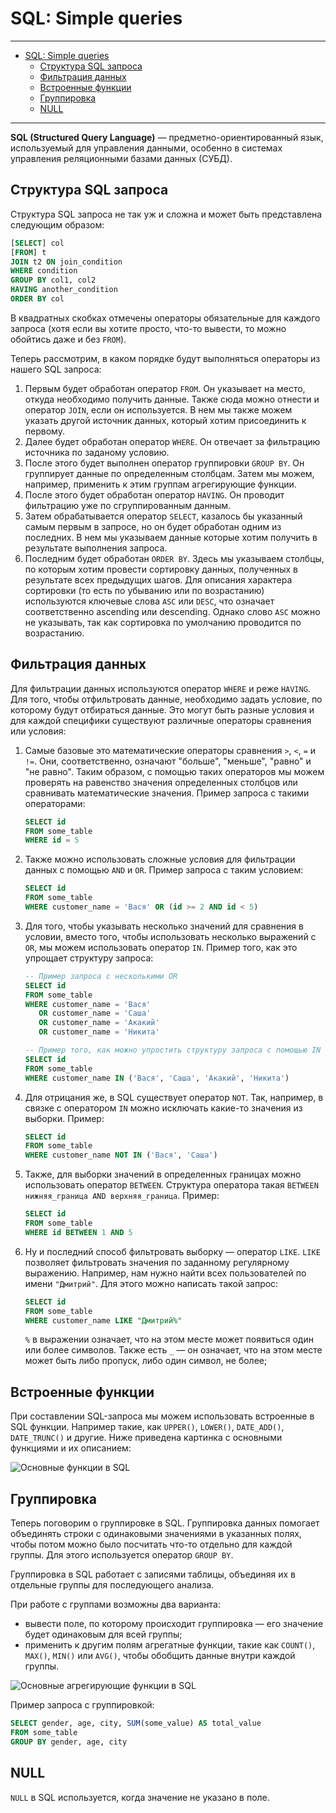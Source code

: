  # SQL: Simple queries

---

- [SQL: Simple queries](#sql-simple-queries)
  - [Структура SQL запроса](#структура-sql-запроса)
  - [Фильтрация данных](#фильтрация-данных)
  - [Встроенные функции](#встроенные-функции)
  - [Группировка](#группировка)
  - [NULL](#null)


---

**SQL (Structured Query Language)** &mdash; предметно-ориентированный язык, используемый для управления данными, особенно в системах управления реляционными базами данных (СУБД).

## Структура SQL запроса


Структура SQL запроса не так уж и сложна и может быть представлена следующим образом:

```sql
[SELECT] col
[FROM] t
JOIN t2 ON join_condition
WHERE condition
GROUP BY col1, col2
HAVING another_condition
ORDER BY col
```

В квадратных скобках отмечены операторы обязательные для каждого запроса (хотя если вы хотите просто, что-то вывести, то можно обойтись даже и без `FROM`).

Теперь рассмотрим, в каком порядке будут выполняться операторы из нашего SQL запроса:
1. Первым будет обработан оператор `FROM`. Он указывает на место, откуда необходимо получить данные. Также сюда можно отнести и оператор `JOIN`, если он используется. В нем мы также можем указать другой источник данных, который хотим присоединить к первому.
2. Далее будет обработан оператор `WHERE`. Он отвечает за фильтрацию источника по заданому условию.
3. После этого будет выполнен оператор группировки `GROUP BY`. Он группирует данные по определенным столбцам. Затем мы можем, например, применить к этим группам агрегирующие функции.
4. После этого будет обработан оператор `HAVING`. Он проводит фильтрацию уже по сгруппированным данным.
5. Затем обрабатывается оператор `SELECT`, казалось бы указанный самым первым в запросе, но он будет обработан одним из последних. В нем мы указываем данные которые хотим получить в результате выполнения запроса.
6. Последним будет обработан `ORDER BY`. Здесь мы указываем столбцы, по которым хотим провести сортировку данных, полученных в результате всех предыдущих шагов. Для описания характера сортировки (то есть по убыванию или по возрастанию) используются ключевые слова `ASC` или `DESC`, что означает соответственно ascending или descending. Однако слово `ASC` можно не указывать, так как сортировка по умолчанию проводится по возрастанию.

## Фильтрация данных

Для фильтрации данных используются оператор `WHERE` и реже `HAVING`. Для того, чтобы отфильтровать данные, необходимо задать условие, по которому будут отбираться данные. Это могут быть разные условия и для каждой специфики существуют различные операторы сравнения или условия:
1. Самые базовые это математические операторы сравнения `>`, `<`, `=` и `!=`. Они, соответственно, означают "больше", "меньше", "равно" и "не равно". Таким образом, с помощью таких операторов мы можем проверять на равенство значения определенных столбцов или сравнивать математические значения. Пример запроса с такими операторами:
   ```sql
   SELECT id
   FROM some_table
   WHERE id = 5
   ```
2. Также можно использовать сложные условия для фильтрации данных с помощью `AND` и `OR`. Пример запроса с таким условием:
   ```sql
   SELECT id
   FROM some_table
   WHERE customer_name = 'Вася' OR (id >= 2 AND id < 5)
   ```
3. Для того, чтобы указывать несколько значений для сравнения в условии, вместо того, чтобы использовать несколько выражений с `OR`, мы можем использовать оператор `IN`. Пример того, как это упрощает структуру запроса:
   ```sql
   -- Пример запроса с несколькими OR
   SELECT id
   FROM some_table
   WHERE customer_name = 'Вася' 
      OR customer_name = 'Саша' 
      OR customer_name = 'Акакий' 
      OR customer_name = 'Никита'
   ```
   ```sql
   -- Пример того, как можно упростить структуру запроса с помощью IN
   SELECT id
   FROM some_table
   WHERE customer_name IN ('Вася', 'Саша', 'Акакий', 'Никита')
   ```
4. Для отрицания же, в SQL существует оператор `NOT`. Так, например, в связке с оператором `IN` можно исключать какие-то значения из выборки. Пример:
   ```sql
   SELECT id
   FROM some_table
   WHERE customer_name NOT IN ('Вася', 'Саша')
   ```
5. Также, для выборки значений в определенных границах можно использовать оператор `BETWEEN`. Структура оператора такая `BETWEEN нижняя_граница AND верхняя_граница`. Пример:
   ```sql
   SELECT id
   FROM some_table
   WHERE id BETWEEN 1 AND 5
   ```
6. Ну и последний способ фильтровать выборку &mdash; оператор `LIKE`. `LIKE` позволяет фильтровать значения по заданному регулярному выражению. Например, нам нужно найти всех пользователей по имени `"Дмитрий"`. Для этого можно написать такой запрос:
   ```sql
   SELECT id
   FROM some_table
   WHERE customer_name LIKE "Дмитрий%"
   ```
   `%` в выражении означает, что на этом месте может появиться один или более символов. Также есть `_` &mdash; он означает, что на этом месте может быть либо пропуск, либо один символ, не более;

## Встроенные функции

При составлении SQL-запроса мы можем использовать встроенные в SQL функции. Например такие, как `UPPER()`, `LOWER()`, `DATE_ADD()`, `DATE_TRUNC()` и другие. Ниже приведена картинка с основными функциями и их описанием:

![Основные функции в SQL](https://miro.medium.com/v2/resize:fit:828/format:webp/1*u_GC6aocrChC1v5UlxEGuQ.png)

## Группировка

Теперь поговорим о группировке в SQL. Группировка данных помогает объединять строки с одинаковыми значениями в указанных полях, чтобы потом можно было посчитать что-то отдельно для каждой группы. Для этого используется оператор `GROUP BY`.

Группировка в SQL работает с записями таблицы, объединяя их в отдельные группы для последующего анализа.

При работе с группами возможны два варианта:
* вывести поле, по которому происходит группировка &mdash; его значение будет одинаковым для всей группы;
* применить к другим полям агрегатные функции, такие как `COUNT()`, `MAX()`, `MIN()` или `AVG()`, чтобы обобщить данные внутри каждой группы.

![Основные агрегирующие функции в SQL](https://miro.medium.com/v2/resize:fit:1106/1*83CDz5YWSLnHleVHu94F5g.png)

Пример запроса с группировкой:

```sql
SELECT gender, age, city, SUM(some_value) AS total_value
FROM some_table
GROUP BY gender, age, city
```

## NULL

`NULL` в SQL используется, когда значение не указано в поле.

